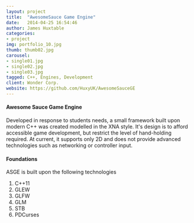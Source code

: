 ```yaml
---
layout: project
title:  "AwesomeSauce Game Engine"
date:   2014-04-25 16:54:46
author: James Huxtable
categories:
- project
img: portfolio_10.jpg
thumb: thumb02.jpg
carousel:
- single01.jpg
- single02.jpg
- single03.jpg
tagged: C++, Engines, Development
client: Wonder Corp.
website: https://github.com/HuxyUK/AwesomeSauceGE
---
```

#### Awesome Sauce Game Engine
Developed in response to students needs, a small framework built upon modern C++ was created modelled in the XNA style. It's design is to afford accessible game development, but restrict the level of hand-holding required. At current, it supports only 2D and does not provide advanced technologies such as networking or controller input. 

#### Foundations
ASGE is built upon the following technologies
1. C++11
2. GLEW
3. GLFW
4. GLM
5. STB
6. PDCurses
